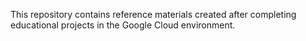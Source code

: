 This repository contains reference materials created after completing educational projects in the Google Cloud environment.

